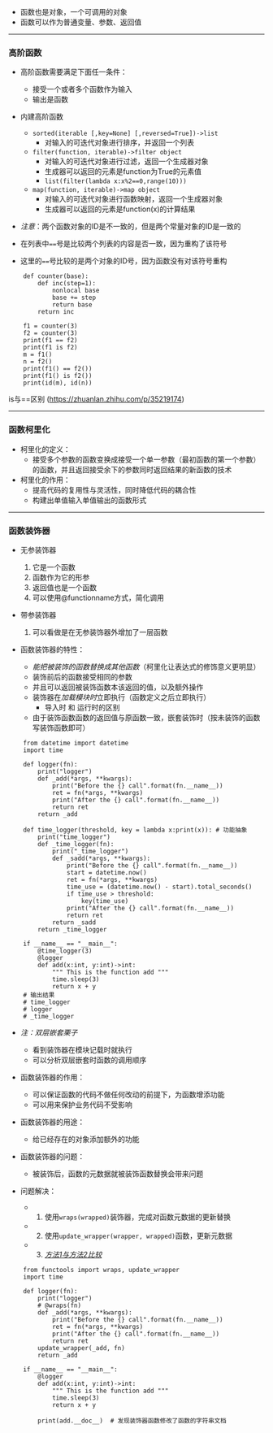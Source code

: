 - 函数也是对象，一个可调用的对象
- 函数可以作为普通变量、参数、返回值
***
### 高阶函数 ###
- 高阶函数需要满足下面任一条件：
    - 接受一个或者多个函数作为输入
    - 输出是函数
- 内建高阶函数
    - `sorted(iterable [,key=None] [,reversed=True])->list`
        - 对输入的可迭代对象进行排序，并返回一个列表
    - `filter(function, iterable)->filter object`
        - 对输入的可迭代对象进行过滤，返回一个生成器对象
        - 生成器可以返回的元素是function为True的元素值
        - `list(filter(lambda x:x%2==0,range(10)))`
    - `map(function, iterable)->map object`
        - 对输入的可迭代对象进行函数映射，返回一个生成器对象
        - 生成器可以返回的元素是function(x)的计算结果

- *注意*：两个函数对象的ID是不一致的，但是两个常量对象的ID是一致的
- 在列表中`==`号是比较两个列表的内容是否一致，因为重构了该符号
- 这里的`==`号比较的是两个对象的ID号，因为函数没有对该符号重构
```
    def counter(base):
        def inc(step=1):
            nonlocal base
            base += step
            return base
        return inc

    f1 = counter(3)
    f2 = counter(3)
    print(f1 == f2)
    print(f1 is f2)
    m = f1()
    n = f2()
    print(f1() == f2())
    print(f1() is f2())
    print(id(m), id(n))
```
is与==区别 (https://zhuanlan.zhihu.com/p/35219174)

***
### 函数柯里化 ###
- 柯里化的定义：
    - 接受多个参数的函数变换成接受一个单一参数（最初函数的第一个参数）的函数，并且返回接受余下的参数同时返回结果的新函数的技术
- 柯里化的作用：
    - 提高代码的复用性与灵活性，同时降低代码的耦合性
    - 构建出单值输入单值输出的函数形式

***
### 函数装饰器 ###
- 无参装饰器
    1. 它是一个函数
    2. 函数作为它的形参
    3. 返回值也是一个函数
    4. 可以使用@functionname方式，简化调用
- 带参装饰器
    1. 可以看做是在无参装饰器外增加了一层函数

- 函数装饰器的特性：
    - *能把被装饰的函数替换成其他函数*（柯里化让表达式的修饰意义更明显）
    - 装饰前后的函数接受相同的参数
    - 并且可以返回被装饰函数本该返回的值，以及额外操作
    - 装饰器在*加载模块时*立即执行（函数定义之后立即执行）
        - 导入时 和 运行时的区别
    - 由于装饰函数函数的返回值与原函数一致，嵌套装饰时（按未装饰的函数写装饰函数即可）
```
    from datetime import datetime
    import time

    def logger(fn):
        print("logger")
        def _add(*args, **kwargs):
            print("Before the {} call".format(fn.__name__))
            ret = fn(*args, **kwargs)
            print("After the {} call".format(fn.__name__))
            return ret
        return _add

    def time_logger(threshold, key = lambda x:print(x)): # 功能抽象
        print("time_logger")
        def _time_logger(fn):
            print("_time_logger")
            def _sadd(*args, **kwargs):
                print("Before the {} call".format(fn.__name__))
                start = datetime.now()
                ret = fn(*args, **kwargs)
                time_use = (datetime.now() - start).total_seconds()
                if time_use > threshold:
                    key(time_use)
                print("After the {} call".format(fn.__name__))
                return ret
            return _sadd
        return _time_logger

    if __name__ == "__main__":
        @time_logger(3)
        @logger
        def add(x:int, y:int)->int:
            """ This is the function add """
            time.sleep(3)
            return x + y
    # 输出结果
    # time_logger
    # logger
    # _time_logger
```
- *注：双层嵌套栗子*
    - 看到装饰器在模块记载时就执行
    - 可以分析双层嵌套时函数的调用顺序

- 函数装饰器的作用：
    - 可以保证函数的代码不做任何改动的前提下，为函数增添功能
    - 可以用来保护业务代码不受影响
- 函数装饰器的用途：
    - 给已经存在的对象添加额外的功能

- 函数装饰器的问题：
    - 被装饰后，函数的元数据就被装饰函数替换会带来问题
- 问题解决：
    - 1. 使用`wraps(wrapped)`装饰器，完成对函数元数据的更新替换
    - 2. 使用`update_wrapper(wrapper, wrapped)`函数，更新元数据
    - 3. *[方法1与方法2比较](https://github.com/Pratyeka/NotePy/blob/master/%E5%B8%B8%E7%94%A8%E6%A8%A1%E5%9D%97.md)*

```
    from functools import wraps, update_wrapper
    import time

    def logger(fn):
        print("logger")
        # @wraps(fn)
        def _add(*args, **kwargs):
            print("Before the {} call".format(fn.__name__))
            ret = fn(*args, **kwargs)
            print("After the {} call".format(fn.__name__))
            return ret
        update_wrapper(_add, fn)
        return _add

    if __name__ == "__main__":
        @logger
        def add(x:int, y:int)->int:
            """ This is the function add """
            time.sleep(3)
            return x + y

        print(add.__doc__)  # 发现装饰器函数修改了函数的字符串文档
```
    